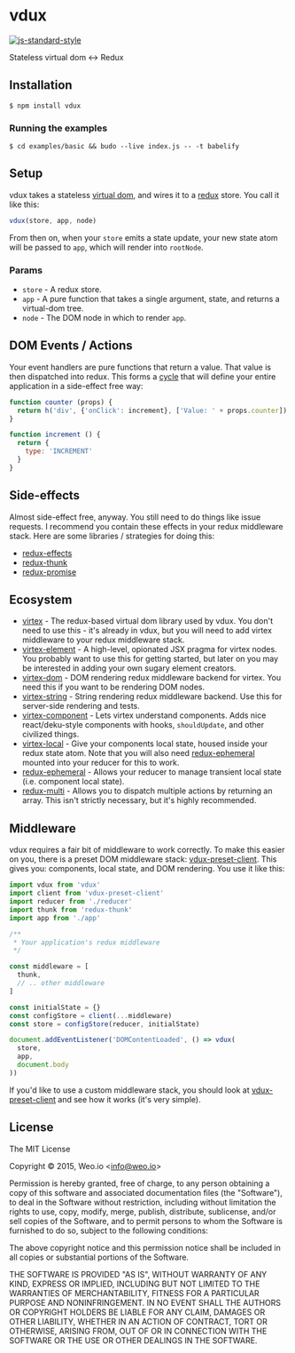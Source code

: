 
# vdux

[![js-standard-style](https://img.shields.io/badge/code%20style-standard-brightgreen.svg?style=flat)](https://github.com/feross/standard)

Stateless virtual dom &lt;-&gt; Redux

## Installation

    $ npm install vdux

### Running the examples

    $ cd examples/basic && budo --live index.js -- -t babelify

## Setup

vdux takes a stateless [virtual dom](https://github.com/ashaffer/virtex), and wires it to a [redux](https://github.com/rackt/redux) store.  You call it like this:

```javascript
vdux(store, app, node)
```

From then on, when your `store` emits a state update, your new state atom will be passed to `app`, which will render into `rootNode`.

### Params

  * `store` - A redux store.
  * `app` - A pure function that takes a single argument, state, and returns a virtual-dom tree.
  * `node` - The DOM node in which to render `app`.

## DOM Events / Actions

Your event handlers are pure functions that return a value. That value is then dispatched into redux. This forms a [cycle](https://github.com/cyclejs/cycle-core) that will define your entire application in a side-effect free way:

```javascript
function counter (props) {
  return h('div', {'onClick': increment}, ['Value: ' + props.counter])
}

function increment () {
  return {
    type: 'INCREMENT'
  }
}
```

## Side-effects

Almost side-effect free, anyway. You still need to do things like issue requests. I recommend you contain these effects in your redux middleware stack. Here are some libraries / strategies for doing this:

  * [redux-effects](https://github.com/redux-effects/redux-effects)
  * [redux-thunk](https://github.com/gaearon/redux-thunk)
  * [redux-promise](https://github.com/acdlite/redux-promise)

## Ecosystem

  * [virtex](https://github.com/ashaffer/virtex) - The redux-based virtual dom library used by vdux. You don't need to use this - it's already in vdux, but you will need to add virtex middleware to your redux middleware stack.
  * [virtex-element](https://github.com/ashaffer/virtex-element) - A high-level, opionated JSX pragma for virtex nodes. You probably want to use this for getting started, but later on you may be interested in adding your own sugary element creators.
  * [virtex-dom](https://github.com/ashaffer/virtex-dom) - DOM rendering redux middleware backend for virtex. You need this if you want to be rendering DOM nodes.
  * [virtex-string](https://github.com/ashaffer/virtex-string) - String rendering redux middleware backend. Use this for server-side rendering and tests.
  * [virtex-component](https://github.com/ashaffer/virtex-component) - Lets virtex understand components. Adds nice react/deku-style components with hooks, `shouldUpdate`, and other civilized things.
  * [virtex-local](https://github.com/ashaffer/virtex-local) - Give your components local state, housed inside your redux state atom. Note that you will also need [redux-ephemeral](https://github.com/ashaffer/redux-ephemeral) mounted into your reducer for this to work.
  * [redux-ephemeral](https://github.com/ashaffer/redux-ephemeral) - Allows your reducer to manage transient local state (i.e. component local state).
  * [redux-multi](https://github.com/ashaffer/redux-multi) - Allows you to dispatch multiple actions by returning an array. This isn't strictly necessary, but it's highly recommended.

## Middleware

vdux requires a fair bit of middleware to work correctly. To make this easier on you, there is a preset DOM middleware stack: [vdux-preset-client](https://github.com/ashaffer/vdux-preset-client). This gives you: components, local state, and DOM rendering. You use it like this:

```javascript
import vdux from 'vdux'
import client from 'vdux-preset-client'
import reducer from './reducer'
import thunk from 'redux-thunk'
import app from './app'

/**
 * Your application's redux middleware
 */

const middleware = [
  thunk,
  // .. other middleware
]

const initialState = {}
const configStore = client(...middleware)
const store = configStore(reducer, initialState)

document.addEventListener('DOMContentLoaded', () => vdux(
  store,
  app,
  document.body
))
```

If you'd like to use a custom middleware stack, you should look at [vdux-preset-client](https://github.com/ashaffer/vdux-preset-client) and see how it works (it's very simple).

## License

The MIT License

Copyright &copy; 2015, Weo.io &lt;info@weo.io&gt;

Permission is hereby granted, free of charge, to any person obtaining a copy of this software and associated documentation files (the "Software"), to deal in the Software without restriction, including without limitation the rights to use, copy, modify, merge, publish, distribute, sublicense, and/or sell copies of the Software, and to permit persons to whom the Software is furnished to do so, subject to the following conditions:

The above copyright notice and this permission notice shall be included in all copies or substantial portions of the Software.

THE SOFTWARE IS PROVIDED "AS IS", WITHOUT WARRANTY OF ANY KIND, EXPRESS OR IMPLIED, INCLUDING BUT NOT LIMITED TO THE WARRANTIES OF MERCHANTABILITY, FITNESS FOR A PARTICULAR PURPOSE AND NONINFRINGEMENT. IN NO EVENT SHALL THE AUTHORS OR COPYRIGHT HOLDERS BE LIABLE FOR ANY CLAIM, DAMAGES OR OTHER LIABILITY, WHETHER IN AN ACTION OF CONTRACT, TORT OR OTHERWISE, ARISING FROM, OUT OF OR IN CONNECTION WITH THE SOFTWARE OR THE USE OR OTHER DEALINGS IN THE SOFTWARE.

